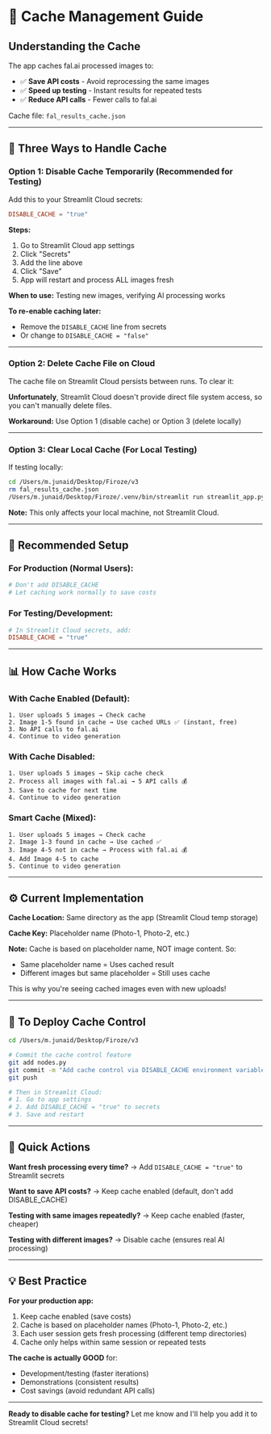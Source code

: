 # 🔄 Cache Management Guide

## Understanding the Cache

The app caches fal.ai processed images to:
- ✅ **Save API costs** - Avoid reprocessing the same images
- ✅ **Speed up testing** - Instant results for repeated tests
- ✅ **Reduce API calls** - Fewer calls to fal.ai

Cache file: `fal_results_cache.json`

---

## 🎯 Three Ways to Handle Cache

### **Option 1: Disable Cache Temporarily (Recommended for Testing)**

Add this to your Streamlit Cloud secrets:

```toml
DISABLE_CACHE = "true"
```

**Steps:**
1. Go to Streamlit Cloud app settings
2. Click "Secrets"
3. Add the line above
4. Click "Save"
5. App will restart and process ALL images fresh

**When to use:** Testing new images, verifying AI processing works

**To re-enable caching later:**
- Remove the `DISABLE_CACHE` line from secrets
- Or change to `DISABLE_CACHE = "false"`

---

### **Option 2: Delete Cache File on Cloud**

The cache file on Streamlit Cloud persists between runs. To clear it:

**Unfortunately**, Streamlit Cloud doesn't provide direct file system access, so you can't manually delete files. 

**Workaround:** Use Option 1 (disable cache) or Option 3 (delete locally)

---

### **Option 3: Clear Local Cache (For Local Testing)**

If testing locally:

```bash
cd /Users/m.junaid/Desktop/Firoze/v3
rm fal_results_cache.json
/Users/m.junaid/Desktop/Firoze/.venv/bin/streamlit run streamlit_app.py
```

**Note:** This only affects your local machine, not Streamlit Cloud.

---

## 🚀 Recommended Setup

### For Production (Normal Users):
```toml
# Don't add DISABLE_CACHE
# Let caching work normally to save costs
```

### For Testing/Development:
```toml
# In Streamlit Cloud secrets, add:
DISABLE_CACHE = "true"
```

---

## 📊 How Cache Works

### With Cache Enabled (Default):
```
1. User uploads 5 images → Check cache
2. Image 1-5 found in cache → Use cached URLs ✅ (instant, free)
3. No API calls to fal.ai
4. Continue to video generation
```

### With Cache Disabled:
```
1. User uploads 5 images → Skip cache check
2. Process all images with fal.ai → 5 API calls 💰
3. Save to cache for next time
4. Continue to video generation
```

### Smart Cache (Mixed):
```
1. User uploads 5 images → Check cache
2. Image 1-3 found in cache → Use cached ✅
3. Image 4-5 not in cache → Process with fal.ai 💰
4. Add Image 4-5 to cache
5. Continue to video generation
```

---

## ⚙️ Current Implementation

**Cache Location:** Same directory as the app (Streamlit Cloud temp storage)

**Cache Key:** Placeholder name (Photo-1, Photo-2, etc.)

**Note:** Cache is based on placeholder name, NOT image content. So:
- Same placeholder name = Uses cached result
- Different images but same placeholder = Still uses cache

This is why you're seeing cached images even with new uploads!

---

## 🔧 To Deploy Cache Control

```bash
cd /Users/m.junaid/Desktop/Firoze/v3

# Commit the cache control feature
git add nodes.py
git commit -m "Add cache control via DISABLE_CACHE environment variable"
git push

# Then in Streamlit Cloud:
# 1. Go to app settings
# 2. Add DISABLE_CACHE = "true" to secrets
# 3. Save and restart
```

---

## 🎯 Quick Actions

**Want fresh processing every time?**
→ Add `DISABLE_CACHE = "true"` to Streamlit secrets

**Want to save API costs?**
→ Keep cache enabled (default, don't add DISABLE_CACHE)

**Testing with same images repeatedly?**
→ Keep cache enabled (faster, cheaper)

**Testing with different images?**
→ Disable cache (ensures real AI processing)

---

## 💡 Best Practice

**For your production app:**
1. Keep cache enabled (save costs)
2. Cache is based on placeholder names (Photo-1, Photo-2, etc.)
3. Each user session gets fresh processing (different temp directories)
4. Cache only helps within same session or repeated tests

**The cache is actually GOOD** for:
- Development/testing (faster iterations)
- Demonstrations (consistent results)
- Cost savings (avoid redundant API calls)

---

**Ready to disable cache for testing?** Let me know and I'll help you add it to Streamlit Cloud secrets!

